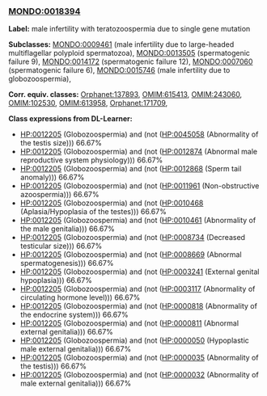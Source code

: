 
### [MONDO:0018394](http://purl.obolibrary.org/obo/MONDO_0018394)
**Label:** male infertility with teratozoospermia due to single gene mutation

**Subclasses:** [MONDO:0009461](http://purl.obolibrary.org/obo/MONDO_0009461) (male infertility due to large-headed multiflagellar polyploid spermatozoa), [MONDO:0013505](http://purl.obolibrary.org/obo/MONDO_0013505) (spermatogenic failure 9), [MONDO:0014172](http://purl.obolibrary.org/obo/MONDO_0014172) (spermatogenic failure 12), [MONDO:0007060](http://purl.obolibrary.org/obo/MONDO_0007060) (spermatogenic failure 6), [MONDO:0015746](http://purl.obolibrary.org/obo/MONDO_0015746) (male infertility due to globozoospermia), 

**Corr. equiv. classes:** [Orphanet:137893](http://www.orpha.net/ORDO/Orphanet_137893), [OMIM:615413](http://purl.obolibrary.org/obo/OMIM_615413), [OMIM:243060](http://purl.obolibrary.org/obo/OMIM_243060), [OMIM:102530](http://purl.obolibrary.org/obo/OMIM_102530), [OMIM:613958](http://purl.obolibrary.org/obo/OMIM_613958), [Orphanet:171709](http://www.orpha.net/ORDO/Orphanet_171709), 

**Class expressions from DL-Learner:**

- [HP:0012205](http://purl.obolibrary.org/obo/HP_0012205) (Globozoospermia) and (not ([HP:0045058](http://purl.obolibrary.org/obo/HP_0045058) (Abnormality of the testis size))) 66.67%
- [HP:0012205](http://purl.obolibrary.org/obo/HP_0012205) (Globozoospermia) and (not ([HP:0012874](http://purl.obolibrary.org/obo/HP_0012874) (Abnormal male reproductive system physiology))) 66.67%
- [HP:0012205](http://purl.obolibrary.org/obo/HP_0012205) (Globozoospermia) and (not ([HP:0012868](http://purl.obolibrary.org/obo/HP_0012868) (Sperm tail anomaly))) 66.67%
- [HP:0012205](http://purl.obolibrary.org/obo/HP_0012205) (Globozoospermia) and (not ([HP:0011961](http://purl.obolibrary.org/obo/HP_0011961) (Non-obstructive azoospermia))) 66.67%
- [HP:0012205](http://purl.obolibrary.org/obo/HP_0012205) (Globozoospermia) and (not ([HP:0010468](http://purl.obolibrary.org/obo/HP_0010468) (Aplasia/Hypoplasia of the testes))) 66.67%
- [HP:0012205](http://purl.obolibrary.org/obo/HP_0012205) (Globozoospermia) and (not ([HP:0010461](http://purl.obolibrary.org/obo/HP_0010461) (Abnormality of the male genitalia))) 66.67%
- [HP:0012205](http://purl.obolibrary.org/obo/HP_0012205) (Globozoospermia) and (not ([HP:0008734](http://purl.obolibrary.org/obo/HP_0008734) (Decreased testicular size))) 66.67%
- [HP:0012205](http://purl.obolibrary.org/obo/HP_0012205) (Globozoospermia) and (not ([HP:0008669](http://purl.obolibrary.org/obo/HP_0008669) (Abnormal spermatogenesis))) 66.67%
- [HP:0012205](http://purl.obolibrary.org/obo/HP_0012205) (Globozoospermia) and (not ([HP:0003241](http://purl.obolibrary.org/obo/HP_0003241) (External genital hypoplasia))) 66.67%
- [HP:0012205](http://purl.obolibrary.org/obo/HP_0012205) (Globozoospermia) and (not ([HP:0003117](http://purl.obolibrary.org/obo/HP_0003117) (Abnormality of circulating hormone level))) 66.67%
- [HP:0012205](http://purl.obolibrary.org/obo/HP_0012205) (Globozoospermia) and (not ([HP:0000818](http://purl.obolibrary.org/obo/HP_0000818) (Abnormality of the endocrine system))) 66.67%
- [HP:0012205](http://purl.obolibrary.org/obo/HP_0012205) (Globozoospermia) and (not ([HP:0000811](http://purl.obolibrary.org/obo/HP_0000811) (Abnormal external genitalia))) 66.67%
- [HP:0012205](http://purl.obolibrary.org/obo/HP_0012205) (Globozoospermia) and (not ([HP:0000050](http://purl.obolibrary.org/obo/HP_0000050) (Hypoplastic male external genitalia))) 66.67%
- [HP:0012205](http://purl.obolibrary.org/obo/HP_0012205) (Globozoospermia) and (not ([HP:0000035](http://purl.obolibrary.org/obo/HP_0000035) (Abnormality of the testis))) 66.67%
- [HP:0012205](http://purl.obolibrary.org/obo/HP_0012205) (Globozoospermia) and (not ([HP:0000032](http://purl.obolibrary.org/obo/HP_0000032) (Abnormality of male external genitalia))) 66.67%


